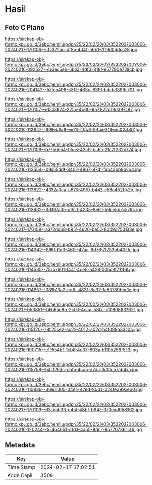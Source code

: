 # Hasil

## Foto C Plano

https://sirekap-obj-formc.kpu.go.id/3ebc/pemilu/pdpr/35/22/02/20/03/3522022003006-20240217-170106--cf0322ac-df8a-4d4f-a6b1-2f19d0ddcc28.jpg

https://sirekap-obj-formc.kpu.go.id/3ebc/pemilu/pdpr/35/22/02/20/03/3522022003006-20240216-092527--ce3ec5eb-5bd3-4df3-8181-e57790e728cb.jpg

https://sirekap-obj-formc.kpu.go.id/3ebc/pemilu/pdpr/35/22/02/20/03/3522022003006-20240216-204142--58feb496-53f9-463d-8391-bdcb3399e701.jpg

https://sirekap-obj-formc.kpu.go.id/3ebc/pemilu/pdpr/35/22/02/20/03/3522022003006-20240217-170107--e1543824-225e-4b60-9a71-22d19d397487.jpg

https://sirekap-obj-formc.kpu.go.id/3ebc/pemilu/pdpr/35/22/02/20/03/3522022003006-20240216-112947--868eb9a8-ee78-46b8-84ba-218eac02ab97.jpg

https://sirekap-obj-formc.kpu.go.id/3ebc/pemilu/pdpr/35/22/02/20/03/3522022003006-20240217-170108--b77b0e54-05a8-43c9-bc6b-21c7f232d374.jpg

https://sirekap-obj-formc.kpu.go.id/3ebc/pemilu/pdpr/35/22/02/20/03/3522022003006-20240216-113554--09b55ddf-3403-4867-97d1-fab43bb8d6b4.jpg

https://sirekap-obj-formc.kpu.go.id/3ebc/pemilu/pdpr/35/22/02/20/03/3522022003006-20240216-113822--4332a0ca-a873-49f9-b442-c58a452ff42b.jpg

https://sirekap-obj-formc.kpu.go.id/3ebc/pemilu/pdpr/35/22/02/20/03/3522022003006-20240216-113932--3d397a35-d3cd-4205-8e6a-56ce5b7c879c.jpg

https://sirekap-obj-formc.kpu.go.id/3ebc/pemilu/pdpr/35/22/02/20/03/3522022003006-20240217-170109--a372dd68-b95f-4626-be53-8049d753133e.jpg

https://sirekap-obj-formc.kpu.go.id/3ebc/pemilu/pdpr/35/22/02/20/03/3522022003006-20240216-114342--8961d1d3-46f9-47aa-9d76-7f733bb406fc.jpg

https://sirekap-obj-formc.kpu.go.id/3ebc/pemilu/pdpr/35/22/02/20/03/3522022003006-20240216-114535--75ab7601-f441-4ce5-a428-00bc9f711f6f.jpg

https://sirekap-obj-formc.kpu.go.id/3ebc/pemilu/pdpr/35/22/02/20/03/3522022003006-20240216-114657--086b13a2-edfb-4831-8a32-1a53739bbe1d.jpg

https://sirekap-obj-formc.kpu.go.id/3ebc/pemilu/pdpr/35/22/02/20/03/3522022003006-20240217-053851--b6b65e9b-2cb6-4cad-b80c-c10808832621.jpg

https://sirekap-obj-formc.kpu.go.id/3ebc/pemilu/pdpr/35/22/02/20/03/3522022003006-20240216-115120--18b25ce2-ac22-4012-a02d-b4f089a33d0b.jpg

https://sirekap-obj-formc.kpu.go.id/3ebc/pemilu/pdpr/35/22/02/20/03/3522022003006-20240216-190715--e19554bf-1cb6-4c37-803a-b110b258f553.jpg

https://sirekap-obj-formc.kpu.go.id/3ebc/pemilu/pdpr/35/22/02/20/03/3522022003006-20240216-115758--b4af26dc-cbfa-4ca5-a7dc-3d0fc57ab45a.jpg

https://sirekap-obj-formc.kpu.go.id/3ebc/pemilu/pdpr/35/22/02/20/03/3522022003006-20240216-115939--36ed1305-34eb-47ed-8544-024fe3993e30.jpg

https://sirekap-obj-formc.kpu.go.id/3ebc/pemilu/pdpr/35/22/02/20/03/3522022003006-20240217-170109--63ab5b33-e451-48bf-b943-370ead958362.jpg

https://sirekap-obj-formc.kpu.go.id/3ebc/pemilu/pdpr/35/22/02/20/03/3522022003006-20240216-120244--534b4051-c1d0-4a55-9dc2-9b770736acf6.jpg


## Metadata

| Key        | Value               |
| ---------- | ------------------- |
| Time Stamp | 2024-02-17 17:02:51 |
| Kode Dapil | 3509                |



